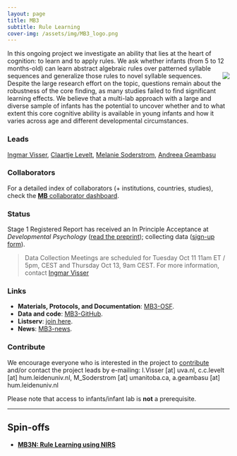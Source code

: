 ```yaml
---
layout: page
title: MB3
subtitle: Rule Learning
cover-img: /assets/img/MB3_logo.png
---
```


<!--
To-do:
- replace image placeholders.
- add collaborators map.

- publication?
-->

In this ongoing project we investigate an ability that lies at the heart of cognition: to learn and to apply rules. We ask whether infants (from 5 to 12 months-old) can learn abstract algebraic rules over patterned syllable sequences and generalize those rules to novel syllable sequences. <img style="float: right;" src="/assets/img/BLL1_300px.jpg"> Despite the large research effort on the topic, questions remain about the robustness of the core finding, as many studies failed to find significant learning effects. We believe that a multi-lab approach with a large and diverse sample of infants has the potential to uncover whether and to what extent this core cognitive ability is available in young infants and how it varies across age and different developmental circumstances.

### Leads
[Ingmar Visser](https://www.uva.nl/profiel/v/i/i.visser/i.visser.html?cb), [Claartje Levelt](https://www.universiteitleiden.nl/en/staffmembers/claartje-levelt#tab-1), [Melanie Soderstrom](https://home.cc.umanitoba.ca/~soderstr/), [Andreea Geambasu](https://www.universiteitleiden.nl/en/staffmembers/andreea-geambasu#tab-1)

### Collaborators
For a detailed index of collaborators (+ institutions, countries, studies), check the [**MB** collaborator dashboard](https://manybabies.shinyapps.io/shiny_mb_map/).

<!-- Flourish
<div class="flourish-embed flourish-map" data-src="visualisation/2520272" data-url="https://flo.uri.sh/visualisation/2520272/embed"><script src="https://public.flourish.studio/resources/embed.js"></script></div>
-->

### Status
Stage 1 Registered Report has received an In Principle Acceptance at *Developmental Psychology* ([read the preprint](https://psyarxiv.com/aex7v/)); collecting data ([sign-up form](https://umanitobapsych.az1.qualtrics.com/jfe/form/SV_4NiYE6jM0399g7r)).

> Data Collection Meetings are scheduled for Tuesday Oct 11 11am ET / 5pm, CEST and Thursday Oct 13, 9am CEST. For more information, contact [Ingmar Visser](mailto:i.visser@uva.nl)

### Links
* **Materials, Protocols, and Documentation**: [MB3-OSF](https://osf.io/kqu9v/).
* **Data and code**: [MB3-GitHub](https://github.com/manybabies/mb3-rules).
* **Listserv**: [join here](https://mailman.stanford.edu/mailman/listinfo/manybabies3).
* **News**: [MB3-news]({{site.baseurl}}/tags/#MB3).

### Contribute
We encourage everyone who is interested in the project to [contribute]({{site.baseurl}}/get_involved/) and/or contact the project leads by e-mailing: I.Visser [at] uva.nl, c.c.levelt [at] hum.leidenuniv.nl, M_Soderstrom [at] umanitoba.ca, a.geambasu [at] hum.leidenuniv.nl

Please note that access to infants/infant lab is **not** a prerequisite.

<!-- ### Publications -->

***

## Spin-offs
* [**MB3N: Rule Learning using NIRS**]({{site.baseurl}}/MB3N/)
